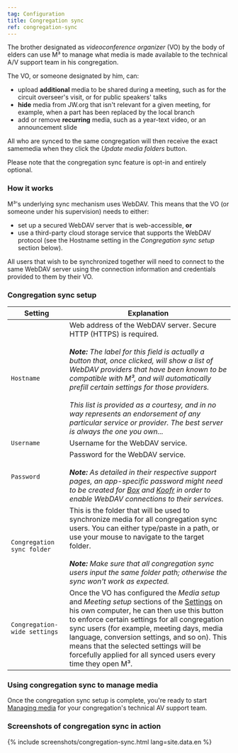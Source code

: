 ```yaml
---
tag: Configuration
title: Congregation sync
ref: congregation-sync
---
```


The brother designated as _videoconference organizer_ (VO) by the body of elders can use M³ to manage what media is made available to the technical A/V support team in his congregation.

The VO, or someone designated by him, can:

- upload **additional** media to be shared during a meeting, such as for the circuit overseer's visit, or for public speakers' talks
- **hide** media from JW.org that isn't relevant for a given meeting, for example, when a part has been replaced by the local branch
- add or remove **recurring** media, such as a year-text video, or an announcement slide

All who are synced to the same congregation will then receive the exact samemedia when they click the _Update media folders_ button.

Please note that the congregation sync feature is opt-in and entirely optional.

### How it works

M³'s underlying sync mechanism uses WebDAV. This means that the VO (or someone under his supervision) needs to either:

- set up a secured WebDAV server that is web-accessible, **or**
- use a third-party cloud storage service that supports the WebDAV protocol (see the Hostname setting in the _Congregation sync setup_ section below).

All users that wish to be synchronized together will need to connect to the same WebDAV server using the connection information and credentials provided to them by their VO.

### Congregation sync setup

| Setting                      | Explanation                                                                                                                                                                                                                                                                                                                                                                                                                                                                                                          |
| ---------------------------- | -------------------------------------------------------------------------------------------------------------------------------------------------------------------------------------------------------------------------------------------------------------------------------------------------------------------------------------------------------------------------------------------------------------------------------------------------------------------------------------------------------------------- |
| `Hostname`                   | Web address of the WebDAV server. Secure HTTP (HTTPS) is required. <br><br> _**Note:** The label for this field is actually a button that, once clicked, will show a list of WebDAV providers that have been known to be compatible with M³, and will automatically prefill certain settings for those providers. <br><br> This list is provided as a courtesy, and in no way represents an endorsement of any particular service or provider. The best server is always the one you own..._ |
| `Username`                   | Username for the WebDAV service.                                                                                                                                                                                                                                                                                                                                                                                                                                                                                     |
| `Password`                   | Password for the WebDAV service. <br><br> _**Note:** As detailed in their respective support pages, an app-specific password might need to be created for [Box](https://support.box.com/hc/en-us/articles/360043696414-WebDAV-with-Box) and [Koofr](https://koofr.eu/help/koofr_with_webdav/how-do-i-connect-a-service-to-koofr-through-webdav/) in order to enable WebDAV connections to their services._                                                                                               |
| `Congregation sync folder`   | This is the folder that will be used to synchronize media for all congregation sync users. You can either type/paste in a path, or use your mouse to navigate to the target folder. <br><br> _**Note:** Make sure that all congregation sync users input the same folder path; otherwise the sync won't work as expected._                                                                                                                                                                               |
| `Congregation-wide settings` | Once the VO has configured the _Media setup_ and _Meeting setup_ sections of the [Settings]({{page.lang}}/#configuration) on his own computer, he can then use this button to enforce certain settings for all congregation sync users (for example, meeting days, media language, conversion settings, and so on). This means that the selected settings will be forcefully applied for all synced users every time they open M³.                                                                                   |

### Using congregation sync to manage media

Once the congregation sync setup is complete, you're ready to start [Managing media]({{page.lang}}/#manage-media) for your congregation's technical AV support team.

### Screenshots of congregation sync in action

{% include screenshots/congregation-sync.html lang=site.data.en %}

